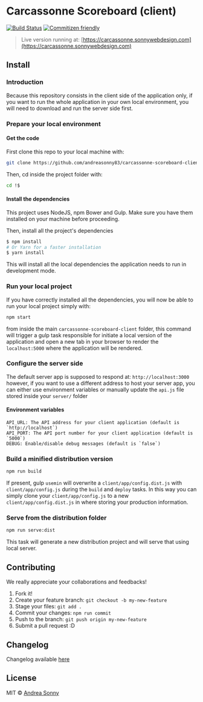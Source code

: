 # Carcassonne Scoreboard (client)

[![Build Status](https://travis-ci.org/andreasonny83/carcassonne-scoreboard-client.svg?branch=master)](https://travis-ci.org/andreasonny83/carcassonne-scoreboard-client)
[![Commitizen friendly](https://img.shields.io/badge/commitizen-friendly-brightgreen.svg)](http://commitizen.github.io/cz-cli/)

> Live version running at: [https://carcassonne.sonnywebdesign.com](https://carcassonne.sonnywebdesign.com)

## Install

### Introduction

Because this repository consists in the client side of the application only,
if you want to run the whole application in your own local environment,
you will need to download and run the server side first.

### Prepare your local environment

#### Get the code

First clone this repo to your local machine with:

```sh
git clone https://github.com/andreasonny83/carcassonne-scoreboard-client.git
```

Then, cd inside the project folder with:

```sh
cd !$
```

#### Install the dependencies

This project uses NodeJS, npm Bower and Gulp.
Make sure you have them installed on your machine before proceeding.

Then, install all the project's dependencies

```sh
$ npm install
# Or Yarn for a faster installation
$ yarn install
```

This will install all the local dependencies the application
needs to run in development mode.

### Run your local project

If you have correctly installed all the dependencies,
you will now be able to run your local project simply with:

```sh
npm start
```

from inside the main `carcassonne-scoreboard-client` folder,
this command will trigger a gulp task responsible for initiate a local version
of the application and open a new tab in your browser to render the
`localhost:5000` where the application will be rendered.

### Configure the server side

The default server app is supposed to respond at: `http://localhost:3000`
however, if you want to use a different address to host your server app,
you can either use environment variables or manually update the `api.js` file
stored inside your `server/` folder

#### Environment variables

```
API_URL: The API address for your client application (default is `http://localhost`)
API_PORT: The API port number for your client application (default is `5000`)
DEBUG: Enable/disable debug messages (default is `false`)
```

### Build a minified distribution version

```sh
npm run build
```

If present, gulp `usemin` will overwrite a `client/app/config.dist.js`
with `client/app/config.js` during the `build` and `deploy` tasks.
In this way you can simply clone your `client/app/config.js` to a new
`client/app/config.dist.js` in where storing your production information.

### Serve from the distribution folder

```sh
npm run serve:dist
```

This task will generate a new distribution project and will serve that using
local server.

## Contributing

We really appreciate your collaborations and feedbacks!

1.  Fork it!
2.  Create your feature branch: `git checkout -b my-new-feature`
3.  Stage your files: `git add .`
3.  Commit your changes: `npm run commit`
4.  Push to the branch: `git push origin my-new-feature`
5.  Submit a pull request :D

## Changelog

Changelog available [here][changelog-link]

## License

MIT © [Andrea Sonny](https://andreasonny.mit-license.org/2015-2017)

[changelog-link]: https://github.com/andreasonny83/carcassonne-scoreboard-client/blob/master/CHANGELOG.md
